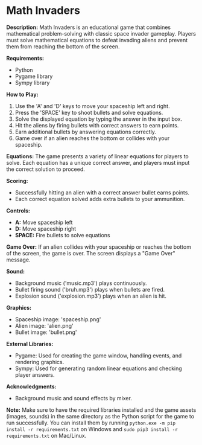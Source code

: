 # Math Invaders

**Description:**
Math Invaders is an educational game that combines mathematical problem-solving with classic space invader gameplay. Players must solve mathematical equations to defeat invading aliens and prevent them from reaching the bottom of the screen.

**Requirements:**
- Python
- Pygame library
- Sympy library

**How to Play:**
1. Use the 'A' and 'D' keys to move your spaceship left and right.
2. Press the 'SPACE' key to shoot bullets and solve equations.
3. Solve the displayed equation by typing the answer in the input box.
4. Hit the aliens by firing bullets with correct answers to earn points.
5. Earn additional bullets by answering equations correctly.
6. Game over if an alien reaches the bottom or collides with your spaceship.

**Equations:**
The game presents a variety of linear equations for players to solve. Each equation has a unique correct answer, and players must input the correct solution to proceed.

**Scoring:**
- Successfully hitting an alien with a correct answer bullet earns points.
- Each correct equation solved adds extra bullets to your ammunition.

**Controls:**
- **A:** Move spaceship left
- **D:** Move spaceship right
- **SPACE:** Fire bullets to solve equations

**Game Over:**
If an alien collides with your spaceship or reaches the bottom of the screen, the game is over. The screen displays a "Game Over" message.

**Sound:**
- Background music ('music.mp3') plays continuously.
- Bullet firing sound ('bruh.mp3') plays when bullets are fired.
- Explosion sound ('explosion.mp3') plays when an alien is hit.

**Graphics:**
- Spaceship image: 'spaceship.png'
- Alien image: 'alien.png'
- Bullet image: 'bullet.png'

**External Libraries:**
- Pygame: Used for creating the game window, handling events, and rendering graphics.
- Sympy: Used for generating random linear equations and checking player answers.

**Acknowledgments:**
- Background music and sound effects by mixer.

**Note:**
Make sure to have the required libraries installed and the game assets (images, sounds) in the same directory as the Python script for the game to run successfully. You can install them by running `python.exe -m pip install -r requirements.txt` on Windows and `sudo pip3 install -r requirements.txt` on Mac/Linux.